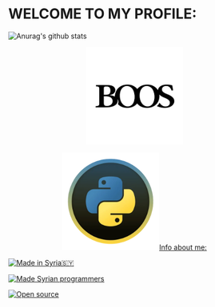 # WELCOME TO MY PROFILE: 

![Anurag's github stats](https://github-readme-stats.vercel.app/api?username=ABN-BOOS&show_red=true)


<p align="center"><a href="https://github.com/ABN-BOOS"><img src="image_search_1627333433878.png" height='195' alt="ABN-BOOS">


<p align="center"><a href="https://github.com/ABN-BOOS"><img src="image_search_1627314481664.webp"height='195' alt="


# Info about me: 
<p align="left">
<a href="#"><img title="Made in Syria🇸🇾" src="https://img.shields.io/badge/MADE%20IN-Syria-green?colorA=%23ff0000&colorB=%23017e40&style=for-the-badge"></a>
<p align="left">

<a href="#"><img title="Made Syrian programmers" src="https://img.shields.io/badge/MADE%20IN-Syria-green?colorA=%23ff0000&colorB=%23017e40&style=for-the-badge"></a>
<p align="left">
<p align="left">
<a href="#"><img title="Open source" src="https://img.shields.io/badge/COoODE-Open source-green?colorA=%23ff0000&colorB=%23017e40&style=for-the-badge"></a>


